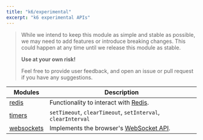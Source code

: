 ```yaml
---
title: "k6/experimental"
excerpt: "k6 experimental APIs"
---
```



<Blockquote mod="attention" title="Experimental module, use at your own risk">

While we intend to keep this module as simple and stable as possible,
we may need to add features or introduce breaking changes.
This could happen at any time until we release this module as stable.

**Use at your own risk!**

Feel free to provide user feedback, and open an issue or pull request if you have any suggestions.

</Blockquote>

| Modules                                                           | Description                                                                                                                                  |
| ------------------------------------------------------------------ | -------------------------------------------------------------------------------------------------------------------------------------------- |
| [redis](/javascript-api/k6-experimental/redis/) | Functionality to interact with [Redis](https://redis.io/). |
| [timers](/javascript-api/k6-experimental/timers/) | `setTimeout`, `clearTimeout`, `setInterval`, `clearInterval`  |
| [websockets](/javascript-api/k6-experimental/websockets/) | Implements the browser's [WebSocket API](https://developer.mozilla.org/en-US/docs/Web/API/WebSocket).  |